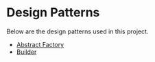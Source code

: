 # Design Patterns

Below are the design patterns used in this project.

* [Abstract Factory](AbstractFactory)
* [Builder](Builder)
